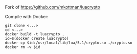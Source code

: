 Fork of https://github.com/mkottman/luacrypto

Compile with Docker:

	git clone <...>
	cd <...>
	docker build -t luacrypto .
	id=$(docker create luacrypto)
	docker cp $id:/usr/local/lib/lua/5.1/crypto.so ./crypto.so
	docker rm -v $id
